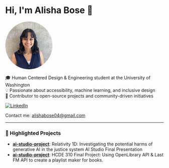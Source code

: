 # Hi, I'm Alisha Bose 👋

<img src="Alisha Bose.png" alt="Photo of woman wearing a blue vest with black hair" width="150" style="border-radius:50%;"/>

🎓 Human Centered Design & Engineering student at the University of Washington  
💡 Passionate about accessibility, machine learning, and inclusive design  
🌟 Contributor to open-source projects and community-driven initiatives  

<a href="https://linkedin.com/in/alisha-bose">
    <img src="https://img.shields.io/badge/LinkedIn-Connect-blue?style=for-the-badge" alt="LinkedIn" height="40">
</a>

Contact me: alishabose04@gmail.com

---

### 📂 Highlighted Projects
- **[ai-studio-project](https://github.com/alisha-bose/Relativity-1D)**: Relativity 1D: Investigating the potential harms of generative AI in the justice system AI Studio Final Presentation
- **[ai-studio-project](https://github.com/alishabose/FinalProjectAB)**: HCDE 310 Final Project: Using OpenLibrary API & Last FM API to create a playlist maker for books. 


